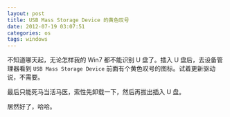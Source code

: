 ```yaml
---
layout: post
title: USB Mass Storage Device 的黄色叹号
date: 2012-07-19 03:07:51
categories: os
tags: windows
---
```


不知道哪天起，无论怎样我的 Win7 都不能识别 U 盘了。插入 U 盘后，去设备管理器看到 `USB Mass Storage Device` 前面有个黄色叹号的图标。试着更新驱动说，不需要。

最后只能死马当活马医，索性先卸载一下，然后再拔出插入 U 盘。

居然好了，哈哈。
